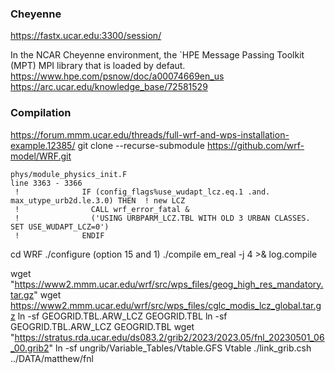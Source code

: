 ### Cheyenne

https://fastx.ucar.edu:3300/session/

In the NCAR Cheyenne environment, the `HPE Message Passing Toolkit (MPT) MPI library that is loaded by defaut.
https://www.hpe.com/psnow/doc/a00074669en_us
https://arc.ucar.edu/knowledge_base/72581529


### Compilation

https://forum.mmm.ucar.edu/threads/full-wrf-and-wps-installation-example.12385/
git clone --recurse-submodule https://github.com/wrf-model/WRF.git

```
phys/module_physics_init.F
line 3363 - 3366
 !              IF (config_flags%use_wudapt_lcz.eq.1 .and. max_utype_urb2d.le.3.0) THEN  ! new LCZ
 !                CALL wrf_error_fatal &
 !                ('USING URBPARM_LCZ.TBL WITH OLD 3 URBAN CLASSES. SET USE_WUDAPT_LCZ=0')
 !              ENDIF
 ```

cd WRF
./configure (option 15 and 1)
./compile em_real -j 4 >& log.compile


wget "https://www2.mmm.ucar.edu/wrf/src/wps_files/geog_high_res_mandatory.tar.gz"
wget https://www2.mmm.ucar.edu/wrf/src/wps_files/cglc_modis_lcz_global.tar.gz
ln -sf GEOGRID.TBL.ARW_LCZ GEOGRID.TBL
ln -sf  GEOGRID.TBL.ARW_LCZ GEOGRID.TBL
wget "https://stratus.rda.ucar.edu/ds083.2/grib2/2023/2023.05/fnl_20230501_06_00.grib2"
ln -sf ungrib/Variable_Tables/Vtable.GFS Vtable
./link_grib.csh ../DATA/matthew/fnl



